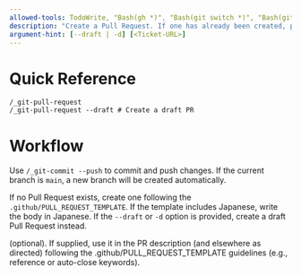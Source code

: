 ```yaml
---
allowed-tools: TodoWrite, "Bash(gh *)", "Bash(git switch *)", "Bash(git add *)", "Bash(git commit *)", "Bash(git push *)",SlashCommand(/_git-commit)
description: "Create a Pull Request. If one has already been created, push the commit to proceed with the PR."
argument-hint: [--draft | -d] [<Ticket-URL>]
---
```


# Quick Reference

```basho
/_git-pull-request
/_git-pull-request --draft # Create a draft PR
```

# Workflow

Use `/_git-commit --push` to commit and push changes.
If the current branch is `main`, a new branch will be created automatically.

If no Pull Request exists, create one following the `.github/PULL_REQUEST_TEMPLATE`.
If the template includes Japanese, write the body in Japanese.
If the `--draft` or `-d` option is provided, create a draft Pull Request instead.

<Ticket-URL> (optional). If supplied, use it in the PR description (and elsewhere as directed) following the .github/PULL_REQUEST_TEMPLATE guidelines (e.g., reference or auto-close keywords).
